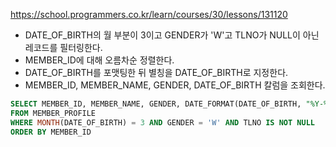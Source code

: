 https://school.programmers.co.kr/learn/courses/30/lessons/131120

- DATE_OF_BIRTH의 월 부분이 3이고 GENDER가 'W'고 TLNO가 NULL이 아닌 레코드를 필터링한다.
- MEMBER_ID에 대해 오름차순 정렬한다.
- DATE_OF_BIRTH를 포맷팅한 뒤 별칭을 DATE_OF_BIRTH로 지정한다.
- MEMBER_ID, MEMBER_NAME, GENDER, DATE_OF_BIRTH 칼럼을 조회한다.

```sql
SELECT MEMBER_ID, MEMBER_NAME, GENDER, DATE_FORMAT(DATE_OF_BIRTH, "%Y-%m-%d") AS DATE_OF_BIRTH
FROM MEMBER_PROFILE 
WHERE MONTH(DATE_OF_BIRTH) = 3 AND GENDER = 'W' AND TLNO IS NOT NULL
ORDER BY MEMBER_ID
```